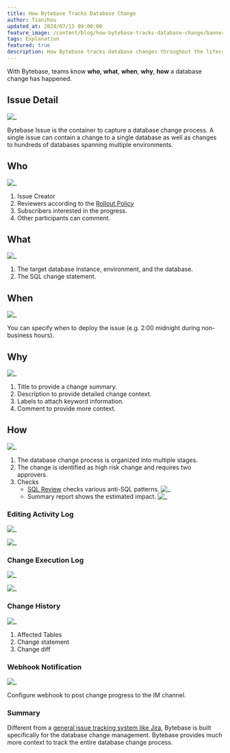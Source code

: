 ```yaml
---
title: How Bytebase Tracks Database Change
author: Tianzhou
updated_at: 2024/07/15 09:00:00
feature_image: /content/blog/how-bytebase-tracks-database-change/banner.webp
tags: Explanation
featured: true
description: How Bytebase tracks database changes throughout the lifecycle
---
```


With Bytebase, teams know **who**, **what**, **when**, **why**, **how** a database change has happened.

## Issue Detail

![_](/content/blog/how-bytebase-tracks-database-change/issue-detail.webp)

Bytebase Issue is the container to capture a database change process. A single issue can contain a change
to a single database as well as changes to hundreds of databases spanning multiple environments.

## Who

![_](/content/blog/how-bytebase-tracks-database-change/issue-detail-who.webp)

1. Issue Creator
1. Reviewers according to the [Rollout Policy](https://docs.bytebase.com/change-database/environment-policy/rollout-policy/)
1. Subscribers interested in the progress.
1. Other participants can comment.

## What

![_](/content/blog/how-bytebase-tracks-database-change/issue-detail-what.webp)

1. The target database instance, environment, and the database.
1. The SQL change statement.

## When

![_](/content/blog/how-bytebase-tracks-database-change/issue-detail-when.webp)

You can specify when to deploy the issue (e.g. 2:00 midnight during non-business hours).

## Why

![_](/content/blog/how-bytebase-tracks-database-change/issue-detail-why.webp)

1. Title to provide a change summary.
1. Description to provide detailed change context.
1. Labels to attach keyword information.
1. Comment to provide more context.

## How

![_](/content/blog/how-bytebase-tracks-database-change/issue-detail-how.webp)

1. The database change process is organized into multiple stages.
1. The change is identified as high risk change and requires two approvers.
1. Checks
   - [SQL Review](https://docs.bytebase.com/sql-review/overview/) checks various anti-SQL patterns.
     ![_](/content/blog/how-bytebase-tracks-database-change/issue-detail-how-sql-review.webp)
   - Summary report shows the estimated impact.
     ![_](/content/blog/how-bytebase-tracks-database-change/issue-detail-how-summary.webp)

### Editing Activity Log

![_](/content/blog/how-bytebase-tracks-database-change/issue-detail-activity.webp)

![_](/content/blog/how-bytebase-tracks-database-change/issue-detail-activity-detail.webp)

### Change Execution Log

![_](/content/blog/how-bytebase-tracks-database-change/issue-detail-change-execution-log1.webp)

![_](/content/blog/how-bytebase-tracks-database-change/issue-detail-change-execution-log2.webp)

### Change History

![_](/content/blog/how-bytebase-tracks-database-change/issue-detail-change-history.webp)

1.  Affected Tables
1.  Change statement
1.  Change diff

### Webhook Notification

![_](/content/blog/how-bytebase-tracks-database-change/issue-detail-webhook.webp)

Configure webhook to post change progress to the IM channel.

### Summary

Different from a [general issue tracking system like Jira](/blog/use-jira-for-database-change/), Bytebase
is built specifically for the database change management. Bytebase provides much more context
to track the entire database change process.
